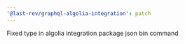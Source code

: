 ```yaml
---
'@last-rev/graphql-algolia-integration': patch
---
```


Fixed type in algolia integration package json bin command
